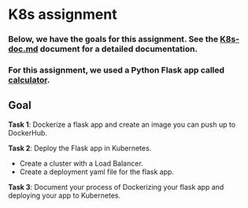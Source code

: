 # K8s assignment
### Below, we have the goals for this assignment. See the [K8s-doc.md](https://github.com/ibrahima1289/K8s-assignment/blob/main/K8s-doc.md) document for a detailed documentation.
### For this assignment, we used a Python Flask app called [calculator](https://github.com/ibrahima1289/calculator).

## Goal

**Task 1**: Dockerize a flask app and create an image you can push up to DockerHub.
 
**Task 2**: Deploy the Flask app in Kubernetes.

 * Create a cluster with a Load Balancer.
 * Create a deployment yaml file for the flask app.

**Task 3**: Document your process of Dockerizing your flask app and deploying your app to Kubernetes.
